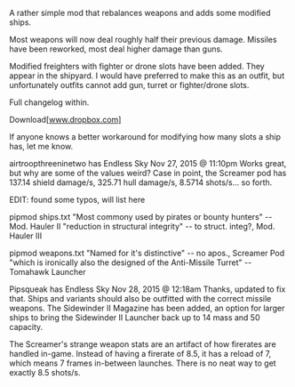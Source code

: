 A rather simple mod that rebalances weapons and adds some modified ships.

Most weapons will now deal roughly half their previous damage. Missiles have been reworked, most deal higher damage than guns.

Modified freighters with fighter or drone slots have been added. They appear in the shipyard. I would have preferred to make this as an outfit, but unfortunately outfits cannot add gun, turret or fighter/drone slots.

Full changelog within.

Download[www.dropbox.com]


If anyone knows a better workaround for modifying how many slots a ship has, let me know.



airtroopthreeninetwo  has Endless Sky Nov 27, 2015 @ 11:10pm 
Works great, but why are some of the values weird?
Case in point, the Screamer pod has 137.14 shield damage/s, 325.71 hull damage/s, 8.5714 shots/s... so forth.

EDIT: found some typos, will list here

pipmod ships.txt
"Most commony used by pirates or bounty hunters" -- Mod. Hauler II
"reduction in structural integrity" -- to struct. integ?, Mod. Hauler III

pipmod weapons.txt
"Named for it's distinctive" -- no apos., Screamer Pod
"which is ironically also the designed of the Anti-Missile Turret" -- Tomahawk Launcher



Pipsqueak  has Endless Sky Nov 28, 2015 @ 12:18am 
Thanks, updated to fix that. Ships and variants should also be outfitted with the correct missile weapons.
The Sidewinder II Magazine has been added, an option for larger ships to bring the Sidewinder II Launcher back up to 14 mass and 50 capacity.

The Screamer's strange weapon stats are an artifact of how firerates are handled in-game. Instead of having a firerate of 8.5, it has a reload of 7, which means 7 frames in-between launches. There is no neat way to get exactly 8.5 shots/s.
